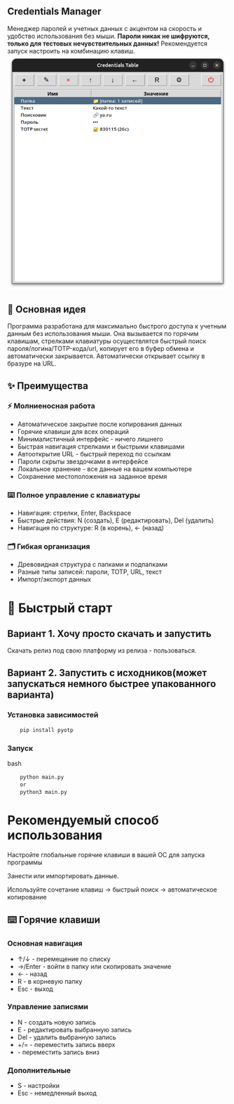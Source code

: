 ## Credentials Manager

Менеджер паролей и учетных данных с акцентом на скорость и удобство использования без мыши.
**Пароли никак не шифруются, только для тестовых нечувствительных данных!** Рекомендуется запуск настроить на комбинацию 
клавиш.
![window](https://raw.githubusercontent.com/portwn/credmanager/refs/heads/master/pic/main_window.png)
## 🎯 Основная идея

Программа разработана для максимально быстрого доступа к учетным данным без использования мыши. Она вызывается по 
горячим клавишам, стрелками клавиатуры осуществлятся быстрый поиск пароля/логина/TOTP-кода/url, копирует его в буфер обмена и автоматически 
закрывается. Автоматически открывает ссылку в бразуре на URL.

## ✨ Преимущества

### ⚡ Молниеносная работа
 - Автоматическое закрытие после копирования данных
 - Горячие клавиши для всех операций
 - Минималистичный интерфейс - ничего лишнего
 - Быстрая навигация стрелками и быстрыми клавишами
 - Автооткрытие URL - быстрый переход по ссылкам
 - Пароли скрыты звездочками в интерфейсе
 - Локальное хранение - все данные на вашем компьютере
 - Сохранение местоположения на заданное время

### ⌨️ Полное управление с клавиатуры

 - Навигация: стрелки, Enter, Backspace
 - Быстрые действия: N (создать), E (редактировать), Del (удалить)
 - Навигация по структуре: R (в корень), ← (назад)

### 🗂️ Гибкая организация

 - Древовидная структура с папками и подпапками
 - Разные типы записей: пароли, TOTP, URL, текст
 - Импорт/экспорт данных

# 🚀 Быстрый старт
## Вариант 1. Хочу просто скачать и запустить
Скачать релиз под свою платформу из релиза - пользоваться.

## Вариант 2. Запустить с исходников(может запускаться немного быстрее упакованного варианта)

### Установка зависимостей
```bash
    pip install pyotp
```

### Запуск
bash
```bash
    python main.py
    or
    python3 main.py
```
# Рекомендуемый способ использования
Настройте глобальные горячие клавиши в вашей ОС для запуска программы

Занести или импортировать данные.

Используйте сочетание клавиш → быстрый поиск → автоматическое копирование

## ⌨️ Горячие клавиши

### Основная навигация
 - ↑/↓ - перемещение по списку
 - →/Enter - войти в папку или скопировать значение
 - ← - назад
 - R - в корневую папку
 - Esc - выход

### Управление записями
- N - создать новую запись
 - E - редактировать выбранную запись
 - Del - удалить выбранную запись
 - +/= - переместить запись вверх
 - \- переместить запись вниз

### Дополнительные
 - S - настройки
 - Esc - немедленный выход
